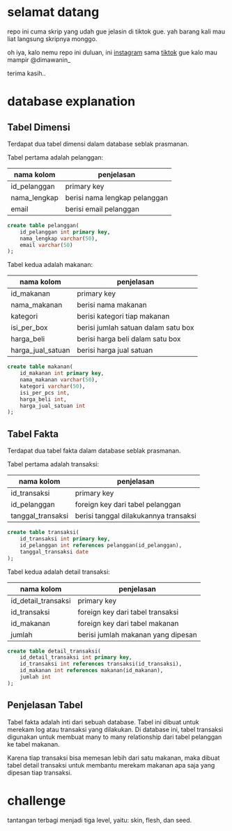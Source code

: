 # selamat datang

repo ini cuma skrip yang udah gue jelasin di tiktok gue. yah barang kali mau liat langsung skripnya monggo.

oh iya, kalo nemu repo ini duluan, ini [instagram](https://www.instagram.com/dimawanin_?igsh=azVqZ3ptNG8yYWVr) sama [tiktok](https://www.tiktok.com/@dimawanin_?_t=8jBMyIXcCPa&_r=1) gue kalo mau mampir @dimawanin_

terima kasih..

# database explanation

## Tabel Dimensi

Terdapat dua tabel dimensi dalam database seblak prasmanan.

Tabel pertama adalah pelanggan:

|nama kolom| penjelasan|
|---|---|
|id_pelanggan|primary key|
|nama_lengkap|berisi nama lengkap pelanggan|
|email|berisi email pelanggan|

```sql
create table pelanggan(
	id_pelanggan int primary key,
	nama_lengkap varchar(50),
	email varchar(50)
);
```

Tabel kedua adalah makanan:

|nama kolom| penjelasan|
|---|---|
|id_makanan|primary key|
|nama_makanan|berisi nama makanan|
|kategori|berisi kategori tiap makanan|
|isi_per_box|berisi jumlah satuan dalam satu box|
|harga_beli|berisi harga beli dalam satu box|
|harga_jual_satuan|berisi harga jual satuan|

```sql
create table makanan(
	id_makanan int primary key,
	nama_makanan varchar(50),
	kategori varchar(50),
	isi_per_pcs int,
	harga_beli int,
	harga_jual_satuan int
);
```


## Tabel Fakta

Terdapat dua tabel fakta dalam database seblak prasmanan.

Tabel pertama adalah transaksi:

|nama kolom| penjelasan|
|---|---|
|id_transaksi|primary key|
|id_pelanggan|foreign key dari tabel pelanggan|
|tanggal_transaksi|berisi tanggal dilakukannya transaksi|

```sql
create table transaksi(
	id_transaksi int primary key,
	id_pelanggan int references pelanggan(id_pelanggan),
	tanggal_transaksi date
);
```

Tabel kedua adalah detail transaksi:

|nama kolom| penjelasan|
|---|---|
|id_detail_transaksi|primary key|
|id_transaksi|foreign key dari tabel transaksi|
|id_makanan|foreign key dari tabel makanan|
|jumlah|berisi jumlah makanan yang dipesan|

```sql
create table detail_transaksi(
	id_detail_transaksi int primary key,
	id_transaksi int references transaksi(id_transaksi),
	id_makanan int references makanan(id_makanan),
	jumlah int
);
```

## Penjelasan Tabel

Tabel fakta adalah inti dari sebuah database. Tabel ini dibuat untuk merekam log atau transaksi yang dilakukan. Di database ini, tabel transaksi digunakan untuk membuat many to many relationship dari tabel pelanggan ke tabel makanan.

Karena tiap transaksi bisa memesan lebih dari satu makanan, maka dibuat tabel detail transaksi untuk membantu merekam makanan apa saja yang dipesan tiap transaksi.

# challenge

tantangan terbagi menjadi tiga level, yaitu: skin, flesh, dan seed.